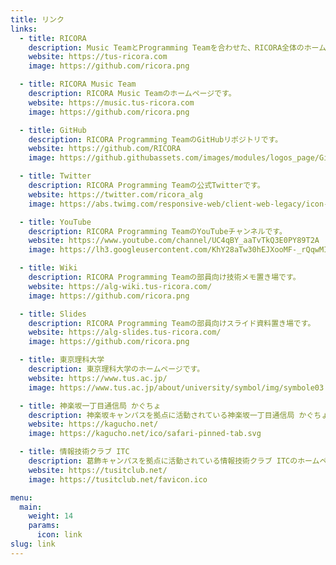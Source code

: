 ```yaml
---
title: リンク
links:
  - title: RICORA
    description: Music TeamとProgramming Teamを合わせた、RICORA全体のホームページです。
    website: https://tus-ricora.com
    image: https://github.com/ricora.png

  - title: RICORA Music Team
    description: RICORA Music Teamのホームページです。
    website: https://music.tus-ricora.com
    image: https://github.com/ricora.png

  - title: GitHub
    description: RICORA Programming TeamのGitHubリポジトリです。
    website: https://github.com/RICORA
    image: https://github.githubassets.com/images/modules/logos_page/GitHub-Mark.png

  - title: Twitter
    description: RICORA Programming Teamの公式Twitterです。
    website: https://twitter.com/ricora_alg
    image: https://abs.twimg.com/responsive-web/client-web-legacy/icon-ios.b1fc7275.png

  - title: YouTube
    description: RICORA Programming TeamのYouTubeチャンネルです。
    website: https://www.youtube.com/channel/UC4qBY_aaTvTkQ3E0PY89T2A
    image: https://lh3.googleusercontent.com/KhY28aTw30hEJXooMF-_rQqwMIIqofFvasbZJtEpvlgHQwLXKP3KW0OoCTtoYpDNn_U=w128

  - title: Wiki
    description: RICORA Programming Teamの部員向け技術メモ置き場です。
    website: https://alg-wiki.tus-ricora.com/
    image: https://github.com/ricora.png

  - title: Slides
    description: RICORA Programming Teamの部員向けスライド資料置き場です。
    website: https://alg-slides.tus-ricora.com/
    image: https://github.com/ricora.png

  - title: 東京理科大学
    description: 東京理科大学のホームページです。
    website: https://www.tus.ac.jp/
    image: https://www.tus.ac.jp/about/university/symbol/img/symbole03.jpg

  - title: 神楽坂一丁目通信局 かぐちょ
    description: 神楽坂キャンパスを拠点に活動されている神楽坂一丁目通信局 かぐちょのホームページです。
    website: https://kagucho.net/
    image: https://kagucho.net/ico/safari-pinned-tab.svg

  - title: 情報技術クラブ ITC
    description: 葛飾キャンパスを拠点に活動されている情報技術クラブ ITCのホームページです。
    website: https://tusitclub.net/
    image: https://tusitclub.net/favicon.ico

menu:
  main:
    weight: 14
    params:
      icon: link
slug: link
---
```

